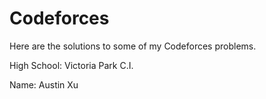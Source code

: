# Codeforces

Here are the solutions to some of my Codeforces problems.

High School: Victoria Park C.I.

Name: Austin Xu
